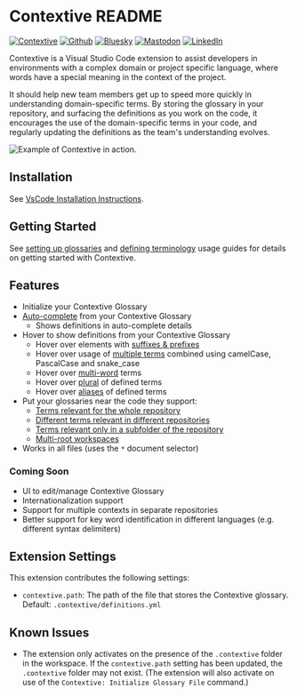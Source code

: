 # Contextive README

[![Contextive](https://github.com/dev-cycles/contextive/actions/workflows/contextive.yml/badge.svg)](https://github.com/dev-cycles/contextive/actions/workflows/contextive.yml) [![Github](https://img.shields.io/github/stars/dev-cycles/contextive
)](https://github.com/dev-cycles/contextive) [![Bluesky](https://img.shields.io/badge/Bluesky-0285FF?logo=bluesky&logoColor=fff)](https://bsky.app/profile/contextive.tech) [![Mastodon](https://img.shields.io/mastodon/follow/111227986489537355?domain=https%3A%2F%2Ftechhub.social%2F
)](https://techhub.social/@contextive) [![LinkedIn](https://custom-icon-badges.demolab.com/badge/LinkedIn-0A66C2?logo=linkedin-white&logoColor=fff)](https://www.linkedin.com/company/contextive-tech)

Contextive is a Visual Studio Code extension to assist developers in environments with a complex domain or project specific language, where words have a special meaning in the context of the project.

It should help new team members get up to speed more quickly in understanding domain-specific terms. By storing the glossary in your repository, and surfacing the definitions as you work on the code, it encourages the use of the domain-specific terms in your code, and regularly updating the definitions as the team's understanding evolves.

![Example of Contextive in action.](../../../docs/web/src/assets/images/simple-auto-complete-demo.gif)

## Installation

See [VsCode Installation Instructions](https://docs.contextive.tech/ide/v/1.15.0/guides/installation/#visual-studio-code).

## Getting Started

See [setting up glossaries](https://docs.contextive.tech/ide/v/1.15.0/guides/setting-up-glossaries/) and [defining terminology](https://docs.contextive.tech/ide/v/1.15.0/guides/defining-terminology/) usage guides for details on getting started with Contextive.

## Features

* Initialize your Contextive Glossary
* [Auto-complete](https://docs.contextive.tech/ide/v/1.15.0/guides/defining-terminology/#smart-auto-complete) from your Contextive Glossary
  * Shows definitions in auto-complete details
* Hover to show definitions from your Contextive Glossary
  * Hover over elements with [suffixes & prefixes](https://docs.contextive.tech/ide/v/1.15.0/guides/defining-terminology/#suffixes-and-prefixes)
  * Hover over usage of [multiple terms](https://docs.contextive.tech/ide/v/1.15.0/guides/defining-terminology/#combining-two-or-more-terms) combined using camelCase, PascalCase and snake_case
  * Hover over [multi-word](https://docs.contextive.tech/ide/v/1.15.0/guides/defining-terminology/#complex-multi-word-terms) terms
  * Hover over [plural](https://docs.contextive.tech/ide/v/1.15.0/guides/defining-terminology/#plurals) of defined terms
  * Hover over [aliases](https://docs.contextive.tech/ide/v/1.15.0/guides/defining-terminology/#aliases) of defined terms
* Put your glossaries near the code they support:
  * [Terms relevant for the whole repository](https://docs.contextive.tech/ide/v/1.15.0/guides/setting-up-glossaries/#terms-relevant-for-the-whole-repository)
  * [Different terms relevant in different repositories](https://docs.contextive.tech/ide/v/1.15.0/guides/setting-up-glossaries/#different-terms-relevant-in-different-repositories)
  * [Terms relevant only in a subfolder of the repository](https://docs.contextive.tech/ide/v/1.15.0/guides/setting-up-glossaries/#terms-relevant-only-in-a-subfolder-of-the-repository)
  * [Multi-root workspaces](https://docs.contextive.tech/ide/v/1.15.0/guides/setting-up-glossaries/#multi-root-workspaces)
* Works in all files (uses the `*` document selector)

### Coming Soon

* UI to edit/manage Contextive Glossary
* Internationalization support
* Support for multiple contexts in separate repositories
* Better support for key word identification in different languages (e.g. different syntax delimiters)

## Extension Settings

This extension contributes the following settings:

* `contextive.path`: The path of the file that stores the Contextive glossary.  Default: `.contextive/definitions.yml`

## Known Issues

* The extension only activates on the presence of the `.contextive` folder in the workspace.  If the `contextive.path` setting has been updated, the `.contextive` folder may not exist.  (The extension will also activate on use of the `Contextive: Initialize Glossary File` command.)